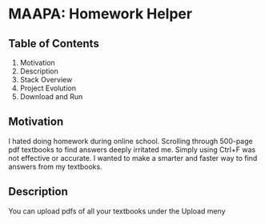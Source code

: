 <h1>MAAPA: Homework Helper</h1>
<h2>Table of Contents</h2>
<ol>
  <li>Motivation</li>
  <li>Description</li>
  <li>Stack Overview</li>
  <li>Project Evolution</li>
  <li>Download and Run</li>
</ol>
<h2>Motivation</h2>
I hated doing homework during online school. Scrolling through 500-page pdf textbooks to find answers deeply irritated me. Simply using Ctrl+F was not effective or accurate. I wanted to make a smarter and faster way to find answers from my textbooks.
<h2>Description</h2>
You can upload pdfs of all your textbooks under the Upload meny
